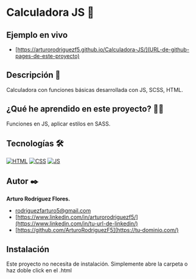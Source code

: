 # Calculadora JS 🎯

## Ejemplo en vivo
- [https://arturorodriguezf5.github.io/Calculadora-JS/](URL-de-github-pages-de-este-proyecto)

## Descripción 📑

Calculadora con funciones básicas desarrollada con JS, SCSS, HTML.

## ¿Qué he aprendido en este proyecto? 🙇🏻 

Funciones en JS, aplicar estilos en SASS.

## Tecnologías 🛠
<!-- Iconos sacados de: https://github.com/hendrasob/badges/blob/master/README.md y https://github.com/alexandresanlim/Badges4-README.md-Profile -->
[![HTML](https://img.shields.io/badge/HTML5-E34F26?style=for-the-badge&logo=html5&logoColor=white)](https://es.wikipedia.org/wiki/HTML5)
[![CSS](https://img.shields.io/badge/CSS3-1572B6?style=for-the-badge&logo=css3&logoColor=white)](https://es.wikipedia.org/wiki/CSS)
[![JS](https://img.shields.io/badge/JavaScript-F7DF1E?style=for-the-badge&logo=javascript&logoColor=black)](https://es.wikipedia.org/wiki/JavaScript)

## Autor ✒️
**Arturo Rodríguez Flores.**

* [rodriguezfarturo5@gmail.com](rodriguezfarturo5@gmail.com)
* [https://www.linkedin.com/in/arturorodriguezf5/](https://www.linkedin.com/in/tu-url-de-linkedin/)
* [https://github.com/ArturoRodriguezF5](https://tu-dominio.com/)

## Instalación 
Este proyecto no necesita de instalación. Simplemente abre la carpeta o haz doble click en el .html
  
